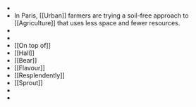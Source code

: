 -
- In Paris, [[Urban]] farmers are trying a soil-free approach to [[Agriculture]] that uses less space and fewer resources.
-
-
- [[On top of]]
- [[Hall]]
- [[Bear]]
- [[Flavour]]
- [[Resplendently]]
- [[Sprout]]
-
-